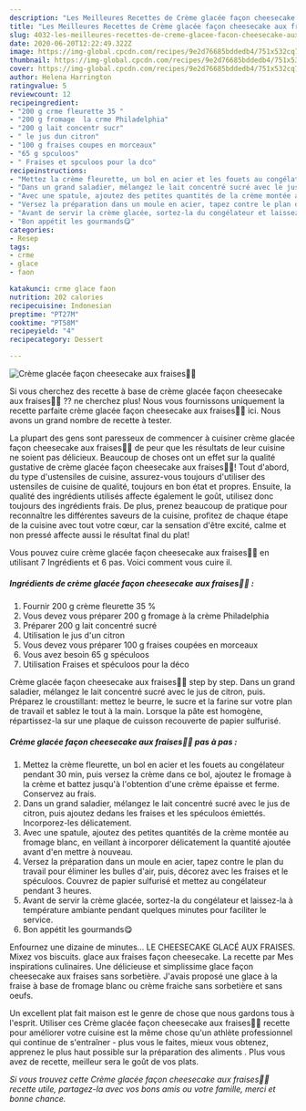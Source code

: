 ```yaml
---
description: "Les Meilleures Recettes de Crème glacée façon cheesecake aux fraises🍓🍨"
title: "Les Meilleures Recettes de Crème glacée façon cheesecake aux fraises🍓🍨"
slug: 4032-les-meilleures-recettes-de-creme-glacee-facon-cheesecake-aux-fraises
date: 2020-06-20T12:22:49.322Z
image: https://img-global.cpcdn.com/recipes/9e2d76685bddedb4/751x532cq70/creme-glacee-facon-cheesecake-aux-fraises🍓🍨-photo-principale-de-la-recette.jpg
thumbnail: https://img-global.cpcdn.com/recipes/9e2d76685bddedb4/751x532cq70/creme-glacee-facon-cheesecake-aux-fraises🍓🍨-photo-principale-de-la-recette.jpg
cover: https://img-global.cpcdn.com/recipes/9e2d76685bddedb4/751x532cq70/creme-glacee-facon-cheesecake-aux-fraises🍓🍨-photo-principale-de-la-recette.jpg
author: Helena Harrington
ratingvalue: 5
reviewcount: 12
recipeingredient:
- "200 g crme fleurette 35 "
- "200 g fromage  la crme Philadelphia"
- "200 g lait concentr sucr"
- " le jus dun citron"
- "100 g fraises coupes en morceaux"
- "65 g spculoos"
- " Fraises et spculoos pour la dco"
recipeinstructions:
- "Mettez la crème fleurette, un bol en acier et les fouets au congélateur pendant 30 min, puis versez la crème dans ce bol, ajoutez le fromage à la crème et battez jusqu&#39;à l&#39;obtention d&#39;une crème épaisse et ferme. Conservez au frais."
- "Dans un grand saladier, mélangez le lait concentré sucré avec le jus de citron, puis ajoutez dedans les fraises et les spéculoos émiettés. Incorporez-les délicatement."
- "Avec une spatule, ajoutez des petites quantités de la crème montée au fromage blanc, en veillant à incorporer délicatement la quantité ajoutée avant d&#39;en mettre à nouveau."
- "Versez la préparation dans un moule en acier, tapez contre le plan du travail pour éliminer les bulles d&#39;air, puis, décorez avec les fraises et le spéculoos. Couvrez de papier sulfurisé et mettez au congélateur pendant 3 heures."
- "Avant de servir la crème glacée, sortez-la du congélateur et laissez-la à température ambiante pendant quelques minutes pour faciliter le service."
- "Bon appétit les gourmands😋"
categories:
- Resep
tags:
- crme
- glace
- faon

katakunci: crme glace faon 
nutrition: 202 calories
recipecuisine: Indonesian
preptime: "PT27M"
cooktime: "PT58M"
recipeyield: "4"
recipecategory: Dessert

---
```



![Crème glacée façon cheesecake aux fraises🍓🍨](https://img-global.cpcdn.com/recipes/9e2d76685bddedb4/751x532cq70/creme-glacee-facon-cheesecake-aux-fraises🍓🍨-photo-principale-de-la-recette.jpg)

Si vous cherchez des recette à base de crème glacée façon cheesecake aux fraises🍓🍨 ?? ne cherchez plus! Nous vous fournissons uniquement la recette parfaite crème glacée façon cheesecake aux fraises🍓🍨 ici. Nous avons un grand nombre de recette à tester.

La plupart des gens sont paresseux de commencer à cuisiner crème glacée façon cheesecake aux fraises🍓🍨 de peur que les résultats de leur cuisine ne soient pas délicieux. Beaucoup de choses ont un effet sur la qualité gustative de crème glacée façon cheesecake aux fraises🍓🍨! Tout d'abord, du type d'ustensiles de cuisine, assurez-vous toujours d'utiliser des ustensiles de cuisine de qualité, toujours en bon état et propres. Ensuite, la qualité des ingrédients utilisés affecte également le goût, utilisez donc toujours des ingrédients frais. De plus, prenez beaucoup de pratique pour reconnaître les différentes saveurs de la cuisine, profitez de chaque étape de la cuisine avec tout votre cœur, car la sensation d'être excité, calme et non pressé affecte aussi le résultat final du plat!

<!--inarticleads1-->

Vous pouvez cuire crème glacée façon cheesecake aux fraises🍓🍨 en utilisant 7 Ingrédients et 6 pas. Voici comment vous cuire il.

##### Ingrédients de crème glacée façon cheesecake aux fraises🍓🍨 :

1. Fournir 200 g crème fleurette 35 %
1. Vous devez vous préparer 200 g fromage à la crème Philadelphia
1. Préparer 200 g lait concentré sucré
1. Utilisation  le jus d&#39;un citron
1. Vous devez vous préparer 100 g fraises coupées en morceaux
1. Vous avez besoin 65 g spéculoos
1. Utilisation  Fraises et spéculoos pour la déco


Crème glacée façon cheesecake aux fraises🍓🍨 step by step. Dans un grand saladier, mélangez le lait concentré sucré avec le jus de citron, puis. Préparez le croustillant: mettez le beurre, le sucre et la farine sur votre plan de travail et sablez le tout à la main. Lorsque la pâte est homogène, répartissez-la sur une plaque de cuisson recouverte de papier sulfurisé. 

<!--inarticleads2-->

##### Crème glacée façon cheesecake aux fraises🍓🍨 pas à pas :

1. Mettez la crème fleurette, un bol en acier et les fouets au congélateur pendant 30 min, puis versez la crème dans ce bol, ajoutez le fromage à la crème et battez jusqu&#39;à l&#39;obtention d&#39;une crème épaisse et ferme. Conservez au frais.
1. Dans un grand saladier, mélangez le lait concentré sucré avec le jus de citron, puis ajoutez dedans les fraises et les spéculoos émiettés. Incorporez-les délicatement.
1. Avec une spatule, ajoutez des petites quantités de la crème montée au fromage blanc, en veillant à incorporer délicatement la quantité ajoutée avant d&#39;en mettre à nouveau.
1. Versez la préparation dans un moule en acier, tapez contre le plan du travail pour éliminer les bulles d&#39;air, puis, décorez avec les fraises et le spéculoos. Couvrez de papier sulfurisé et mettez au congélateur pendant 3 heures.
1. Avant de servir la crème glacée, sortez-la du congélateur et laissez-la à température ambiante pendant quelques minutes pour faciliter le service.
1. Bon appétit les gourmands😋


Enfournez une dizaine de minutes… LE CHEESECAKE GLACÉ AUX FRAISES. Mixez vos biscuits. glace aux fraises façon cheesecake. La recette par Mes inspirations culinaires. Une délicieuse et simplissime glace façon cheesecake aux fraises sans sorbetière. J&#39;avais proposé une glace à la fraise à base de fromage blanc ou crème fraiche sans sorbetière et sans oeufs. 

<!--inarticleads1-->

<p>
Un excellent plat fait maison est le genre de chose que nous gardons tous à l'esprit. Utiliser ces Crème glacée façon cheesecake aux fraises🍓🍨 recette pour améliorer votre cuisine est la même chose qu'un athlète professionnel qui continue de s'entraîner - plus vous le faites, mieux vous obtenez, apprenez le plus haut possible sur la préparation des aliments . Plus vous avez de recette, meilleur sera le goût de vos plats.
</p>

<p>
<i>Si vous trouvez cette Crème glacée façon cheesecake aux fraises🍓🍨 recette utile, partagez-la avec vos bons amis ou votre famille, merci et bonne chance.</i>
</p>
